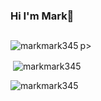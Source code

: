 ###  Hi I'm Mark👋

##

p><img align="left" src="https://github-readme-stats.vercel.app/api/top-langs?username=markmark345&show_icons=true&locale=en&layout=compact" alt="markmark345" /></p>

<p>&nbsp;<img align="center" src="https://github-readme-stats.vercel.app/api?username=markmark345&show_icons=true&locale=en" alt="markmark345" /></p>

<p><img align="center" src="https://github-readme-streak-stats.herokuapp.com/?user=markmark345&" alt="markmark345" /></p>

